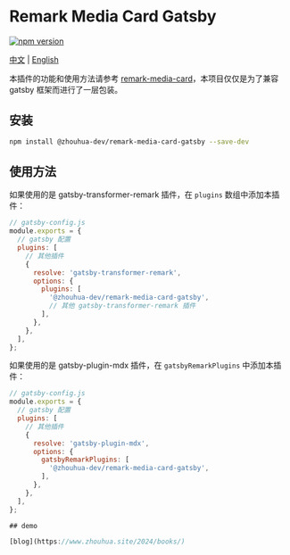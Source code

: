 # Remark Media Card Gatsby

[![npm version](https://img.shields.io/npm/v/%40zhouhua-dev%2Fremark-media-card-gatsby?style=flat&logo=npm)](https://www.npmjs.com/package/@zhouhua-dev/remark-media-card-gatsby)

[中文](./readme.md) | [English](./readme.en.md)

本插件的功能和使用方法请参考 [remark-media-card](https://github.com/zhouhua/remark-media-card)，本项目仅仅是为了兼容 gatsby 框架而进行了一层包装。

## 安装

```bash
npm install @zhouhua-dev/remark-media-card-gatsby --save-dev
```

## 使用方法

如果使用的是 gatsby-transformer-remark 插件，在 `plugins` 数组中添加本插件：

```js
// gatsby-config.js
module.exports = {
  // gatsby 配置
  plugins: [
    // 其他插件
    {
      resolve: 'gatsby-transformer-remark',
      options: {
        plugins: [
          '@zhouhua-dev/remark-media-card-gatsby',
          // 其他 gatsby-transformer-remark 插件
        ],
      },
    },
  ],
};
```

如果使用的是 gatsby-plugin-mdx 插件，在 `gatsbyRemarkPlugins` 中添加本插件：

```js
// gatsby-config.js
module.exports = {
  // gatsby 配置
  plugins: [
    // 其他插件
    {
      resolve: 'gatsby-plugin-mdx',
      options: {
        gatsbyRemarkPlugins: [
          '@zhouhua-dev/remark-media-card-gatsby',
        ],
      },
    },
  ],
};

## demo

[blog](https://www.zhouhua.site/2024/books/)
